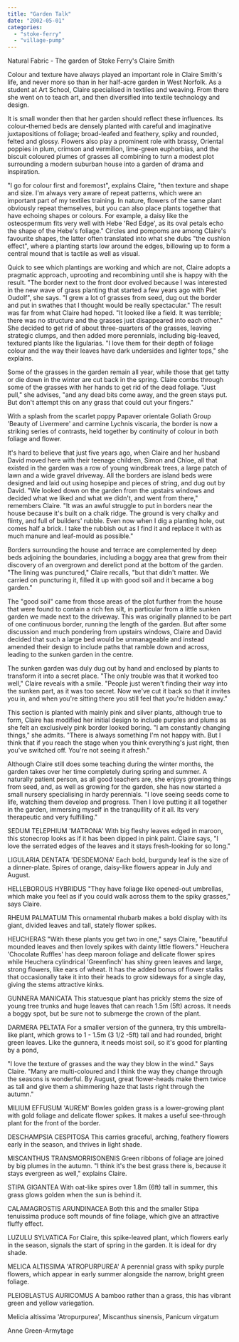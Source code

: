 ```yaml
---
title: "Garden Talk"
date: "2002-05-01"
categories: 
  - "stoke-ferry"
  - "village-pump"
---
```


Natural Fabric - The garden of Stoke Ferry's Claire Smith

Colour and texture have always played an important role in Claire Smith's life, and never more so than in her half-acre garden in West Norfolk. As a student at Art School, Claire specialised in textiles and weaving. From there she went on to teach art, and then diversified into textile technology and design.

It is small wonder then that her garden should reflect these influences. Its colour-themed beds are densely planted with careful and imaginative juxtapositions of foliage; broad-leafed and feathery, spiky and rounded, felted and glossy. Flowers also play a prominent role with brassy, Oriental poppies in plum, crimson and vermilion, lime-green euphorbias, and the biscuit coloured plumes of grasses all combining to turn a modest plot surrounding a modern suburban house into a garden of drama and inspiration.

"I go for colour first and foremost", explains Claire, "then texture and shape and size. I'm always very aware of repeat patterns, which were an important part of my textiles training. In nature, flowers of the same plant obviously repeat themselves, but you can also place plants together that have echoing shapes or colours. For example, a daisy like the osteospermum fits very well with Hebe 'Red Edge', as its oval petals echo the shape of the Hebe's foliage." Circles and pompoms are among Claire's favourite shapes, the latter often translated into what she dubs "the cushion effect", where a planting starts low around the edges, billowing up to form a central mound that is tactile as well as visual.

Quick to see which plantings are working and which are not, Claire adopts a pragmatic approach, uprooting and recombining until she is happy with the result. "The border next to the front door evolved because I was interested in the new wave of grass planting that started a few years ago with Piet Oudolf", she says. "I grew a lot of grasses from seed, dug out the border and put in swathes that I thought would be really spectacular." The result was far from what Claire had hoped. "It looked like a field. It was terrible; there was no structure and the grasses just disappeared into each other." She decided to get rid of about three-quarters of the grasses, leaving strategic clumps, and then added more perennials, including big-leaved, textured plants like the ligularias. "I love them for their depth of foliage colour and the way their leaves have dark undersides and lighter tops," she explains.

Some of the grasses in the garden remain all year, while those that get tatty or die down in the winter are cut back in the spring. Claire combs through some of the grasses with her hands to get rid of the dead foliage. "Just pull," she advises, "and any dead bits come away, and the green stays put. But don't attempt this on any grass that could cut your fingers."

With a splash from the scarlet poppy Papaver orientale Goliath Group 'Beauty of Livermere' and carmine Lychnis viscaria, the border is now a striking series of contrasts, held together by continuity of colour in both foliage and flower.

It's hard to believe that just five years ago, when Claire and her husband David moved here with their teenage children, Simon and Chloe, all that existed in the garden was a row of young windbreak trees, a large patch of lawn and a wide gravel driveway. All the borders are island beds were designed and laid out using hosepipe and pieces of string, and dug out by David. "We looked down on the garden from the upstairs windows and decided what we liked and what we didn't, and went from there," remembers Claire. "It was an awful struggle to put in borders near the house because it's built on a chalk ridge. The ground is very chalky and flinty, and full of builders' rubble. Even now when I dig a planting hole, out comes half a brick. I take the rubbish out as I find it and replace it with as much manure and leaf-mould as possible."

Borders surrounding the house and terrace are complemented by deep beds adjoining the boundaries, including a boggy area that grew from their discovery of an overgrown and derelict pond at the bottom of the garden. "The lining was punctured," Claire recalls, "but that didn't matter. We carried on puncturing it, filled it up with good soil and it became a bog garden."

The "good soil" came from those areas of the plot further from the house that were found to contain a rich fen silt, in particular from a little sunken garden we made next to the driveway. This was originally planned to be part of one continuous border, running the length of the garden. But after some discussion and much pondering from upstairs windows, Claire and David decided that such a large bed would be unmanageable and instead amended their design to include paths that ramble down and across, leading to the sunken garden in the centre.

The sunken garden was duly dug out by hand and enclosed by plants to transform it into a secret place. "The only trouble was that it worked too well," Claire reveals with a smile. "People just weren't finding their way into the sunken part, as it was too secret. Now we've cut it back so that it invites you in, and when you're sitting there you still feel that you're hidden away."

This section is planted with mainly pink and silver plants, although true to form, Claire has modified her initial design to include purples and plums as she felt an exclusively pink border looked boring. "I am constantly changing things," she admits. "There is always something I'm not happy with. But I think that if you reach the stage when you think everything's just right, then you've switched off. You're not seeing it afresh."

Although Claire still does some teaching during the winter months, the garden takes over her time completely during spring and summer. A naturally patient person, as all good teachers are, she enjoys growing things from seed, and, as well as growing for the garden, she has now started a small nursery specialising in hardy perennials. "I love seeing seeds come to life, watching them develop and progress. Then I love putting it all together in the garden, immersing myself in the tranquillity of it all. Its very therapeutic and very fulfilling."

SEDUM TELEPHIUM 'MATRONA' With big fleshy leaves edged in maroon, this stonecrop looks as if it has been dipped in pink paint. Claire says, "I love the serrated edges of the leaves and it stays fresh-looking for so long."

LIGULARIA DENTATA 'DESDEMONA' Each bold, burgundy leaf is the size of a dinner-plate. Spires of orange, daisy-like flowers appear in July and August.

HELLEBOROUS HYBRIDUS "They have foliage like opened-out umbrellas, which make you feel as if you could walk across them to the spiky grasses," says Claire.

RHEUM PALMATUM This ornamental rhubarb makes a bold display with its giant, divided leaves and tall, stately flower spikes.

HEUCHERAS "With these plants you get two in one," says Claire, "beautiful mounded leaves and then lovely spikes with dainty little flowers." Heuchera 'Chocolate Ruffles' has deep maroon foliage and delicate flower spires while Heuchera cylindrical 'Greenfinch' has shiny green leaves and large, strong flowers, like ears of wheat. It has the added bonus of flower stalks that occasionally take it into their heads to grow sideways for a single day, giving the stems attractive kinks.

GUNNERA MANICATA This statuesque plant has prickly stems the size of young tree trunks and huge leaves that can reach 1.5m (5ft) across. It needs a boggy spot, but be sure not to submerge the crown of the plant.

DARMERA PELTATA For a smaller version of the gunnera, try this umbrella-like plant, which grows to 1 - 1.5m (3 1/2 -5ft) tall and had rounded, bright green leaves. Like the gunnera, it needs moist soil, so it's good for planting by a pond,

"I love the texture of grasses and the way they blow in the wind." Says Claire. "Many are multi-coloured and I think the way they change through the seasons is wonderful. By August, great flower-heads make them twice as tall and give them a shimmering haze that lasts right through the autumn."

MILIUM EFFUSUM 'AUREM' Bowles golden grass is a lower-growing plant with gold foliage and delicate flower spikes. It makes a useful see-through plant for the front of the border.

DESCHAMPSIA CESPITOSA This carries graceful, arching, feathery flowers early in the season, and thrives in light shade.

MISCANTHUS TRANSMORRISONENIS Green ribbons of foliage are joined by big plumes in the autumn. "I think it's the best grass there is, because it stays evergreen as well," explains Claire.

STIPA GIGANTEA With oat-like spires over 1.8m (6ft) tall in summer, this grass glows golden when the sun is behind it.

CALAMAGROSTIS ARUNDINACEA Both this and the smaller Stipa tenuissima produce soft mounds of fine foliage, which give an attractive fluffy effect.

LUZULU SYLVATICA For Claire, this spike-leaved plant, which flowers early in the season, signals the start of spring in the garden. It is ideal for dry shade.

MELICA ALTISSIMA 'ATROPURPUREA' A perennial grass with spiky purple flowers, which appear in early summer alongside the narrow, bright green foliage.

PLEIOBLASTUS AURICOMUS A bamboo rather than a grass, this has vibrant green and yellow variegation.

Melicia altissima 'Atropurpurea', Miscanthus sinensis, Panicum virgatum

Anne Green-Armytage
